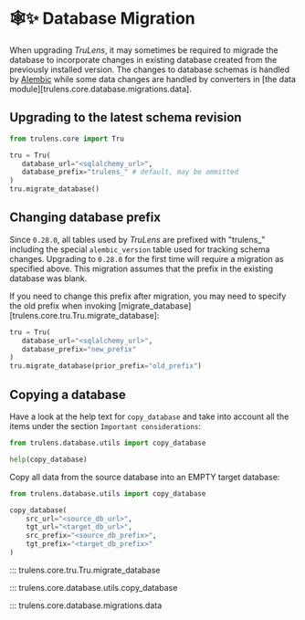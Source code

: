 # 🕸✨ Database Migration

When upgrading _TruLens_, it may sometimes be required to migrade the
database to incorporate changes in existing database created from the previously
installed version. The changes to database schemas is handled by
[Alembic](https://github.com/sqlalchemy/alembic/) while some data changes are
handled by converters in [the data
module][trulens.core.database.migrations.data].

## Upgrading to the latest schema revision

```python
from trulens.core import Tru

tru = Tru(
   database_url="<sqlalchemy_url>",
   database_prefix="trulens_" # default, may be ommitted
)
tru.migrate_database()
```

## Changing database prefix

Since `0.28.0`, all tables used by _TruLens_ are prefixed with "trulens_"
including the special `alembic_version` table used for tracking schema changes.
Upgrading to `0.28.0` for the first time will require a migration as specified
above. This migration assumes that the prefix in the existing database was
blank.

If you need to change this prefix after migration, you may need to specify the
old prefix when invoking
[migrate_database][trulens.core.tru.Tru.migrate_database]:

```python
tru = Tru(
   database_url="<sqlalchemy_url>",
   database_prefix="new_prefix"
)
tru.migrate_database(prior_prefix="old_prefix")
```

## Copying a database

Have a look at the help text for `copy_database` and take into account all the
items under the section `Important considerations`:

```python
from trulens.database.utils import copy_database

help(copy_database)
```

Copy all data from the source database into an EMPTY target database:

```python
from trulens.database.utils import copy_database

copy_database(
    src_url="<source_db_url>",
    tgt_url="<target_db_url>",
    src_prefix="<source_db_prefix>",
    tgt_prefix="<target_db_prefix>"
)
```

::: trulens.core.tru.Tru.migrate_database

::: trulens.core.database.utils.copy_database

::: trulens.core.database.migrations.data
